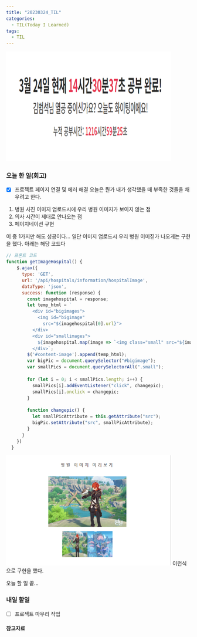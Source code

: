 ```yaml
---
title: "20230324_TIL"
categories:
  - TIL(Today I Learned)
tags:
  - TIL
---
```


<img src="/assets/images/20230324/스크린샷 2023-03-24 212426.png" width="450px" height="300px" title="project" alt="project">


### 오늘 한 일(회고)
- [x] 프로젝트 페이지 연결 및 에러 해결 
오늘은 뭔가 내가 생각했을 때 부족한 것들을 채우려고 한다. 
1. 병원 사진 이미지 업로드시에 우리 병원 이미지가 보이지 않는 점
2. 의사 시간이 제대로 안나오는 점 
3. 페이지네이션 구현 

이 중 1가지만 해도 성공이다... 
일단 이미지 업로드시 우리 병원 이미짇가 나오게는 구현을 했다. 아래는 해당 코드다 
```javascript
// 프론트 코드 
function getImageHospital() {
    $.ajax({
      type: 'GET',
      url: '/api/hospitals/information/hospitalImage',
      dataType: 'json',
      success: function (response) {
        const imagehospital = response;
        let temp_html = `
          <div id="bigimages">
            <img id="bigimage"
              src="${imagehospital[0].url}">
          </div>
          <div id="smallimages">
            ${imagehospital.map(image => `<img class="small" src="${image.url}">`).join('')}
          </div>`;
        $('#content-image').append(temp_html);
        var bigPic = document.querySelector("#bigimage");
        var smallPics = document.querySelectorAll(".small");

        for (let i = 0; i < smallPics.length; i++) {
          smallPics[i].addEventListener("click", changepic);
          smallPics[i].onclick = changepic;
        }

        function changepic() {
          let smallPicAttribute = this.getAttribute("src");
          bigPic.setAttribute("src", smallPicAttribute);
        }
      }
    })
  }
```

<img src="/assets/images/20230324/스크린샷 2023-03-29 140341.png" width="450px" height="300px" title="project" alt="project">
이런식으로 구현을 했다.

오늘 할 일 끝...

### 내일 할일
- [ ] 프로젝트 마무리 작업 

#### 참고자료


